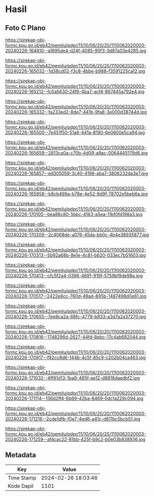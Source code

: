 # Hasil

## Foto C Plano

https://sirekap-obj-formc.kpu.go.id/eb42/pemilu/pdpr/11/10/06/20/20/1110062020003-20240226-164810--a1695de4-d24f-4085-90f3-3d87a03e4285.jpg

https://sirekap-obj-formc.kpu.go.id/eb42/pemilu/pdpr/11/10/06/20/20/1110062020003-20240226-165032--1d38cd02-f3c8-4bbe-b988-f3591225ca12.jpg

https://sirekap-obj-formc.kpu.go.id/eb42/pemilu/pdpr/11/10/06/20/20/1110062020003-20240226-165212--fc0a5630-24f6-4ba7-acf4-867445a792e4.jpg

https://sirekap-obj-formc.kpu.go.id/eb42/pemilu/pdpr/11/10/06/20/20/1110062020003-20240226-165332--fa233ed2-8de7-441b-9fa8-3e000d38744d.jpg

https://sirekap-obj-formc.kpu.go.id/eb42/pemilu/pdpr/11/10/06/20/20/1110062020003-20240226-165500--7e451f50-51a6-441a-8190-6e0600e5ca94.jpg

https://sirekap-obj-formc.kpu.go.id/eb42/pemilu/pdpr/11/10/06/20/20/1110062020003-20240226-165659--2813ca0a-c70b-4d09-a9ac-0064445179d6.jpg

https://sirekap-obj-formc.kpu.go.id/eb42/pemilu/pdpr/11/10/06/20/20/1110062020003-20240226-165857--ed305059-3c40-4196-aba7-3806232da3e7.jpg

https://sirekap-obj-formc.kpu.go.id/eb42/pemilu/pdpr/11/10/06/20/20/1110062020003-20240226-165958--b8cb499a-b78e-4e52-8d9f-78702e5beb6a.jpg

https://sirekap-obj-formc.kpu.go.id/eb42/pemilu/pdpr/11/10/06/20/20/1110062020003-20240226-170105--bea86c80-5bbc-4163-a5ea-11bf0fd198a3.jpg

https://sirekap-obj-formc.kpu.go.id/eb42/pemilu/pdpr/11/10/06/20/20/1110062020003-20240226-170209--2c4068de-a076-45da-bb0c-4b4e38935877.jpg

https://sirekap-obj-formc.kpu.go.id/eb42/pemilu/pdpr/11/10/06/20/20/1110062020003-20240226-170313--5b92a68b-8e1e-4c81-b620-033ec7b51603.jpg

https://sirekap-obj-formc.kpu.go.id/eb42/pemilu/pdpr/11/10/06/20/20/1110062020003-20240226-170413--cfc5f2a4-0396-4691-919f-5759bf9de98a.jpg

https://sirekap-obj-formc.kpu.go.id/eb42/pemilu/pdpr/11/10/06/20/20/1110062020003-20240226-170517--2422e6cc-760d-49ad-895b-1487498d0e61.jpg

https://sirekap-obj-formc.kpu.go.id/eb42/pemilu/pdpr/11/10/06/20/20/1110062020003-20240226-170655--7ee8ca2a-68fc-4779-b833-a3d7a2a37270.jpg

https://sirekap-obj-formc.kpu.go.id/eb42/pemilu/pdpr/11/10/06/20/20/1110062020003-20240226-170816--1748296d-2627-44fd-8ebc-17c4ab682044.jpg

https://sirekap-obj-formc.kpu.go.id/eb42/pemilu/pdpr/11/10/06/20/20/1110062020003-20240226-170917--f92cc8d6-144b-4c5f-85c9-c202b04ca463.jpg

https://sirekap-obj-formc.kpu.go.id/eb42/pemilu/pdpr/11/10/06/20/20/1110062020003-20240226-171032--4ff91d13-1ba9-485f-ae12-d8818daedbf2.jpg

https://sirekap-obj-formc.kpu.go.id/eb42/pemilu/pdpr/11/10/06/20/20/1110062020003-20240226-171114--136d2ff4-6b69-42ba-8469-0dcfa229c094.jpg

https://sirekap-obj-formc.kpu.go.id/eb42/pemilu/pdpr/11/10/06/20/20/1110062020003-20240226-171216--2cde1dfb-f0e7-4ed6-a41c-d611bc5bcb51.jpg

https://sirekap-obj-formc.kpu.go.id/eb42/pemilu/pdpr/11/10/06/20/20/1110062020003-20240226-171259--af4cac22-81bb-425f-b9c2-b0e03b838936.jpg


## Metadata

| Key        | Value               |
| ---------- | ------------------- |
| Time Stamp | 2024-02-26 18:03:46 |
| Kode Dapil | 1101                |



